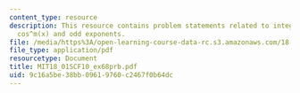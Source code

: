 ```yaml
---
content_type: resource
description: This resource contains problem statements related to integral of sin^n(x)
  cos^m(x) and odd exponents.
file: /media/https%3A/open-learning-course-data-rc.s3.amazonaws.com/18-01sc-single-variable-calculus-fall-2010/9c16a5be38bb09619760c2467f0b64dc_MIT18_01SCF10_ex68prb.pdf
file_type: application/pdf
resourcetype: Document
title: MIT18_01SCF10_ex68prb.pdf
uid: 9c16a5be-38bb-0961-9760-c2467f0b64dc
---
```


